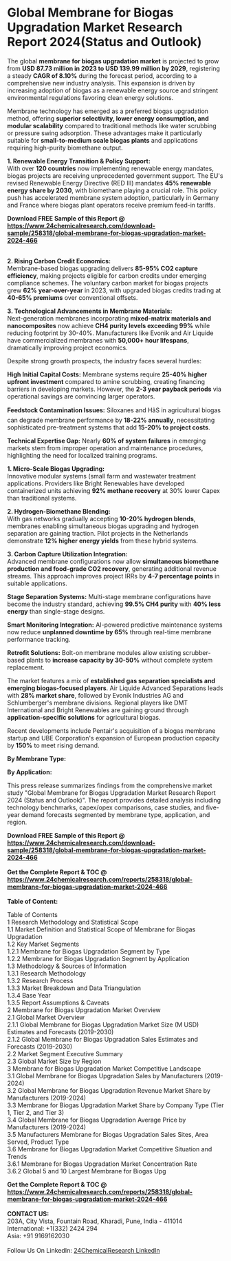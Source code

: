 <h1>Global Membrane for Biogas Upgradation Market Research Report 2024(Status and Outlook)</h1><p>The global <strong>membrane for biogas upgradation market</strong> is projected to grow from <strong>USD 87.73 million in 2023 to USD 139.99 million by 2029</strong>, registering a steady <strong>CAGR of 8.10%</strong> during the forecast period, according to a comprehensive new industry analysis. This expansion is driven by increasing adoption of biogas as a renewable energy source and stringent environmental regulations favoring clean energy solutions.</p><p>Membrane technology has emerged as a preferred biogas upgradation method, offering <strong>superior selectivity, lower energy consumption, and modular scalability</strong> compared to traditional methods like water scrubbing or pressure swing adsorption. These advantages make it particularly suitable for <strong>small-to-medium scale biogas plants</strong> and applications requiring high-purity biomethane output.</p><p><strong>1. Renewable Energy Transition &amp; Policy Support:</strong><br>
With over <strong>120 countries</strong> now implementing renewable energy mandates, biogas projects are receiving unprecedented government support. The EU's revised Renewable Energy Directive (RED III) mandates <strong>45% renewable energy share by 2030</strong>, with biomethane playing a crucial role. This policy push has accelerated membrane system adoption, particularly in Germany and France where biogas plant operators receive premium feed-in tariffs.</p><div><b>Download FREE Sample of this Report @ 
            <a href="https://www.24chemicalresearch.com/download-sample/258318/global-membrane-for-biogas-upgradation-market-2024-466">
            https://www.24chemicalresearch.com/download-sample/258318/global-membrane-for-biogas-upgradation-market-2024-466</a></b></div><br><p><strong>2. Rising Carbon Credit Economics:</strong><br>
Membrane-based biogas upgrading delivers <strong>85-95% CO2 capture efficiency</strong>, making projects eligible for carbon credits under emerging compliance schemes. The voluntary carbon market for biogas projects grew <strong>62% year-over-year</strong> in 2023, with upgraded biogas credits trading at <strong>40-65% premiums</strong> over conventional offsets.</p><p><strong>3. Technological Advancements in Membrane Materials:</strong><br>
Next-generation membranes incorporating <strong>mixed-matrix materials and nanocomposites</strong> now achieve <strong>CH4 purity levels exceeding 99%</strong> while reducing footprint by 30-40%. Manufacturers like Evonik and Air Liquide have commercialized membranes with <strong>50,000+ hour lifespans</strong>, dramatically improving project economics.</p><p>Despite strong growth prospects, the industry faces several hurdles:</p><p><strong>High Initial Capital Costs:</strong> Membrane systems require <strong>25-40% higher upfront investment</strong> compared to amine scrubbing, creating financing barriers in developing markets. However, the <strong>2-3 year payback periods</strong> via operational savings are convincing larger operators.</p><p><strong>Feedstock Contamination Issues:</strong> Siloxanes and HâS in agricultural biogas can degrade membrane performance by <strong>18-22% annually</strong>, necessitating sophisticated pre-treatment systems that add <strong>15-20% to project costs</strong>.</p><p><strong>Technical Expertise Gap:</strong> Nearly <strong>60% of system failures</strong> in emerging markets stem from improper operation and maintenance procedures, highlighting the need for localized training programs.</p><p><strong>1. Micro-Scale Biogas Upgrading:</strong><br>
Innovative modular systems (small farm and wastewater treatment applications. Providers like Bright Renewables have developed containerized units achieving <strong>92% methane recovery</strong> at 30% lower Capex than traditional systems.</p><p><strong>2. Hydrogen-Biomethane Blending:</strong><br>
With gas networks gradually accepting <strong>10-20% hydrogen blends</strong>, membranes enabling simultaneous biogas upgrading and hydrogen separation are gaining traction. Pilot projects in the Netherlands demonstrate <strong>12% higher energy yields</strong> from these hybrid systems.</p><p><strong>3. Carbon Capture Utilization Integration:</strong><br>
Advanced membrane configurations now allow <strong>simultaneous biomethane production and food-grade CO2 recovery</strong>, generating additional revenue streams. This approach improves project IRRs by <strong>4-7 percentage points</strong> in suitable applications.</p><p><strong>Stage Separation Systems:</strong> Multi-stage membrane configurations have become the industry standard, achieving <strong>99.5% CH4 purity</strong> with <strong>40% less energy</strong> than single-stage designs.</p><p><strong>Smart Monitoring Integration:</strong> AI-powered predictive maintenance systems now reduce <strong>unplanned downtime by 65%</strong> through real-time membrane performance tracking.</p><p><strong>Retrofit Solutions:</strong> Bolt-on membrane modules allow existing scrubber-based plants to <strong>increase capacity by 30-50%</strong> without complete system replacement.</p><p>The market features a mix of <strong>established gas separation specialists and emerging biogas-focused players</strong>. Air Liquide Advanced Separations leads with <strong>28% market share</strong>, followed by Evonik Industries AG and Schlumberger's membrane divisions. Regional players like DMT International and Bright Renewables are gaining ground through <strong>application-specific solutions</strong> for agricultural biogas.</p><p>Recent developments include Pentair's acquisition of a biogas membrane startup and UBE Corporation's expansion of European production capacity by <strong>150%</strong> to meet rising demand.</p><p><strong>By Membrane Type:</strong></p><p><strong>By Application:</strong></p><p>This press release summarizes findings from the comprehensive market study "Global Membrane for Biogas Upgradation Market Research Report 2024 (Status and Outlook)". The report provides detailed analysis including technology benchmarks, capex/opex comparisons, case studies, and five-year demand forecasts segmented by membrane type, application, and region.</p><div><b>Download FREE Sample of this Report @ 
            <a href="https://www.24chemicalresearch.com/download-sample/258318/global-membrane-for-biogas-upgradation-market-2024-466">
            https://www.24chemicalresearch.com/download-sample/258318/global-membrane-for-biogas-upgradation-market-2024-466</a></b></div><br><div><b>Get the Complete Report & TOC @ 
            <a href="https://www.24chemicalresearch.com/reports/258318/global-membrane-for-biogas-upgradation-market-2024-466">
            https://www.24chemicalresearch.com/reports/258318/global-membrane-for-biogas-upgradation-market-2024-466</a></b></div><br>
            <b>Table of Content:</b><p>Table of Contents<br />
1 Research Methodology and Statistical Scope<br />
1.1 Market Definition and Statistical Scope of Membrane for Biogas Upgradation<br />
1.2 Key Market Segments<br />
1.2.1 Membrane for Biogas Upgradation Segment by Type<br />
1.2.2 Membrane for Biogas Upgradation Segment by Application<br />
1.3 Methodology & Sources of Information<br />
1.3.1 Research Methodology<br />
1.3.2 Research Process<br />
1.3.3 Market Breakdown and Data Triangulation<br />
1.3.4 Base Year<br />
1.3.5 Report Assumptions & Caveats<br />
2 Membrane for Biogas Upgradation Market Overview<br />
2.1 Global Market Overview<br />
2.1.1 Global Membrane for Biogas Upgradation Market Size (M USD) Estimates and Forecasts (2019-2030)<br />
2.1.2 Global Membrane for Biogas Upgradation Sales Estimates and Forecasts (2019-2030)<br />
2.2 Market Segment Executive Summary<br />
2.3 Global Market Size by Region<br />
3 Membrane for Biogas Upgradation Market Competitive Landscape<br />
3.1 Global Membrane for Biogas Upgradation Sales by Manufacturers (2019-2024)<br />
3.2 Global Membrane for Biogas Upgradation Revenue Market Share by Manufacturers (2019-2024)<br />
3.3 Membrane for Biogas Upgradation Market Share by Company Type (Tier 1, Tier 2, and Tier 3)<br />
3.4 Global Membrane for Biogas Upgradation Average Price by Manufacturers (2019-2024)<br />
3.5 Manufacturers Membrane for Biogas Upgradation Sales Sites, Area Served, Product Type<br />
3.6 Membrane for Biogas Upgradation Market Competitive Situation and Trends<br />
3.6.1 Membrane for Biogas Upgradation Market Concentration Rate<br />
3.6.2 Global 5 and 10 Largest Membrane for Biogas Upg</p><div><b>Get the Complete Report & TOC @ 
            <a href="https://www.24chemicalresearch.com/reports/258318/global-membrane-for-biogas-upgradation-market-2024-466">
            https://www.24chemicalresearch.com/reports/258318/global-membrane-for-biogas-upgradation-market-2024-466</a></b></div><br><b>CONTACT US:</b><br>
            203A, City Vista, Fountain Road, Kharadi, Pune, India - 411014<br>
            International: +1(332) 2424 294<br>
            Asia: +91 9169162030 <br><br>
            Follow Us On LinkedIn: <a href="https://www.linkedin.com/company/24chemicalresearch/">24ChemicalResearch LinkedIn</a>